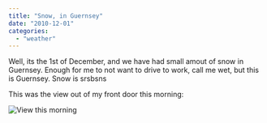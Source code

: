 ```yaml
---
title: "Snow, in Guernsey"
date: "2010-12-01"
categories: 
  - "weather"
---
```


Well, its the 1st of December, and we have had small amout of snow in Guernsey. Enough for me to not want to drive to work, call me wet, but this is Guernsey. Snow is srsbsns

This was the view out of my front door this morning:

![View this morning](/images/img0285iy.jpg "Jerbourg Road, 7.45am 1/12/10")
